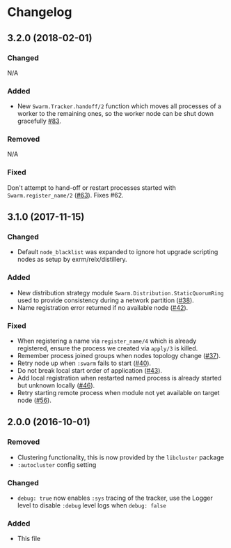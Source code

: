 # Changelog

## 3.2.0 (2018-02-01)

### Changed

N/A

### Added

- New `Swarm.Tracker.handoff/2` function which moves all processes of a worker to the remaining ones, so the worker node can be shut down gracefully [#83](https://github.com/bitwalker/swarm/pull/83).

### Removed

N/A

### Fixed

Don't attempt to hand-off or restart processes started with `Swarm.register_name/2` ([#63](https://github.com/bitwalker/swarm/pull/63)). Fixes #62.

## 3.1.0 (2017-11-15)

### Changed

- Default `node_blacklist` was expanded to ignore hot upgrade scripting nodes as setup by exrm/relx/distillery.

### Added

- New distribution strategy module `Swarm.Distribution.StaticQuorumRing` used to provide consistency during a network partition ([#38](https://github.com/bitwalker/swarm/pull/38)).
- Name registration error returned if no available node ([#42](https://github.com/bitwalker/swarm/pull/42)).

### Fixed

- When registering a name via `register_name/4` which is already registered,
  ensure the process we created via `apply/3` is killed.
- Remember process joined groups when nodes topology change ([#37](https://github.com/bitwalker/swarm/pull/37)).
- Retry node up when `:swarm` fails to start ([#40](https://github.com/bitwalker/swarm/pull/40)).
- Do not break local start order of application ([#43](https://github.com/bitwalker/swarm/pull/43)).
- Add local registration when restarted named process is already started but unknown locally ([#46](https://github.com/bitwalker/swarm/pull/46)).
- Retry starting remote process when module not yet available on target node ([#56](https://github.com/bitwalker/swarm/pull/56)).

## 2.0.0 (2016-10-01)

### Removed

- Clustering functionality, this is now provided by the `libcluster` package
- `:autocluster` config setting

### Changed

- `debug: true` now enables `:sys` tracing of the tracker, use the Logger level to disable `:debug` level logs when `debug: false`

### Added

- This file
